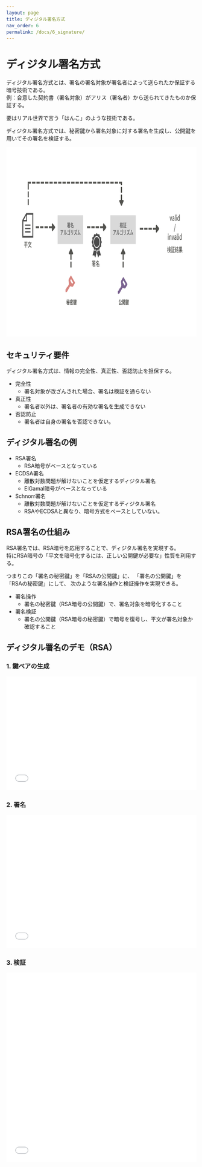 ```yaml
---
layout: page
title: ディジタル署名方式
nav_order: 6
permalink: /docs/6_signature/
---
```


# ディジタル署名方式

ディジタル署名方式とは、署名の署名対象が署名者によって送られたか保証する暗号技術である。  
例：合意した契約書（署名対象）がアリス（署名者）から送られてきたものか保証する。  

要はリアル世界で言う「はんこ」のような技術である。  

ディジタル署名方式では、秘密鍵から署名対象に対する署名を生成し、公開鍵を用いてその署名を検証する。

<img src="../img/signature2.png" height="500px" />


## セキュリティ要件

ディジタル署名方式は、情報の完全性、真正性、否認防止を担保する。

- 完全性
  - 署名対象が改ざんされた場合、署名は検証を通らない
- 真正性
  - 署名者以外は、署名者の有効な署名を生成できない
- 否認防止
  - 署名者は自身の署名を否認できない。


## ディジタル署名の例

- RSA署名
  - RSA暗号がベースとなっている
- ECDSA署名
  - 離散対数問題が解けないことを仮定するディジタル署名
  - ElGamal暗号がベースとなっている
- Schnorr署名
  - 離散対数問題が解けないことを仮定するディジタル署名
  - RSAやECDSAと異なり、暗号方式をベースとしていない。

## RSA署名の仕組み

RSA署名では、RSA暗号を応用することで、ディジタル署名を実現する。  
特にRSA暗号の「平文を暗号化するには、正しい公開鍵が必要な」性質を利用する。

つまりこの「署名の秘密鍵」を「RSAの公開鍵」に、
「署名の公開鍵」を「RSAの秘密鍵」にして、
次のような署名操作と検証操作を実現できる。

- 署名操作
  - 署名の秘密鍵（RSA暗号の公開鍵）で、署名対象を暗号化すること
- 署名検証
  - 署名の公開鍵（RSA暗号の秘密鍵）で暗号を復号し、平文が署名対象か確認すること

<!-- ## ディジタル署名の限界

- 重い  
  **→ハッシュ関数で解決**
- 鍵配送問題
  - 公開鍵が誰のかきちんとわかって、改ざんがされていないことが保証できるのか？  
  **→PKIで解決**
 -->

## ディジタル署名のデモ（RSA）


### 1. 鍵ペアの生成

<iframe src="../../demo/rsa_signature_keygen.html" height="300px" width="100%" scrolling="no" frameborder="0"></iframe>

### 2. 署名

<iframe src="../../demo/rsa_sign.html" height="350px" width="100%" scrolling="no" frameborder="0"></iframe>

### 3. 検証

<iframe src="../../demo/rsa_verify.html" height="500px" width="100%" scrolling="no" frameborder="0"></iframe>
